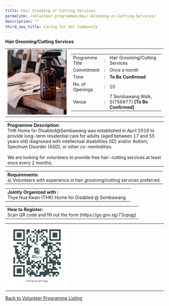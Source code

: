 ```yaml
---
title: Hair Grooming or Cutting Services
permalink: /volunteer-programmes/Hair-Grooming-or-Cutting-Services/
description: ""
third_nav_title: Caring for Our Community
---
```

**Hair Grooming/Cutting Services**

<table border="0" width="100%">
	<tr>
		<td width="40%">
			<img src="/images/Hair%20Grooming.png" style="width=200px;height=auto;"/>
		</td>
		<td width="60%">
			<table border="0" width="100%">
				<tr>
					<td width="20%">
						Programme Title
					</td>
					<td width="5%">
						:
					</td>
					<td  width="75%">
						Hair Grooming/Cutting Services
					</td>
				</tr>
				<tr>
					<td width="20%">
						Commitment
					</td>
					<td width="5%">
						:
					</td>
					<td  width="75%">
						Once a month
					</td>
				</tr>
				<tr>
					<td width="20%">
						Time
					</td>
					<td width="5%">
						:
					</td>
					<td  width="75%">
						<b>To Be Confirmed</b>
					</td>
				</tr>
				<tr>
					<td width="20%">
						No. of Openings
					</td>
					<td width="5%">
						:
					</td>
					<td  width="75%">
						10
					</td>
				</tr>
				<tr>
					<td width="20%">
						Venue
					</td>
					<td width="5%">
						:
					</td>
					<td  width="75%">
						7 Sembawang Walk, S(756977) <b>[To Be Confirmed]</b><br>
					</td>
				</tr>
			</table>
		</td>
	</tr>
</table>

<table border="0" width="100%">
	<tr>
		<td>
			<b>Programme Description:</b><br>
			THK Home for Disabled@Sembawang was established in April 2018 to provide long-term residential care for adults (aged between 17 and 55 years old) diagnosed with intellectual disabilities (ID) and/or Autism, Spectrum Disorder (ASD), or other  co-morbidities.<br> 
<br>We are looking for volunteers to provide free hair-cutting services at least once every 2 months.
		</td>
	</tr>
</table>

<table border="0" width="100%">
	<tr>
		<td>
			<b>Requirements:</b><br>
			a)    Volunteers with experience in hair grooming/cutting services preferred.
		</td>
	</tr>
</table>

<table border="0" width="100%">
	<tr>
		<td>
			<b>Jointly Organized with :</b><br>Thye Hua Kwan (THK) Home for Disabled @ Sembawang
			&nbsp;
		</td>
	</tr>
</table>

<table border="0" width="100%">
	<tr>
		<td>
			<b>How to Register:</b><br>
			Scan QR code and fill out the form (https://go.gov.sg/73upqg)<br>
		</td>
	</tr>
</table>

<table border="0" width="100%">
	<tr>
		<td width="40%">
			<img src="/images/Hair%20Grooming%20or%20Cutting%20Services-QR.png" style="width=200px;height=auto;"/>
		</td>
		<td>
			&nbsp;
		</td>
	</tr>
	</table>
	
<a href="/volunteer-programmes/Programmes">
	Back to Volunteer Programme Listing
	</a>
